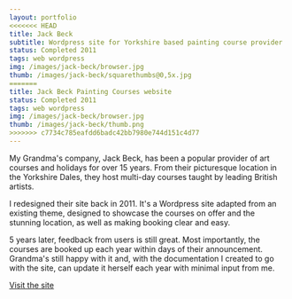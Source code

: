 ```yaml
---
layout: portfolio
<<<<<<< HEAD
title: Jack Beck
subtitle: Wordpress site for Yorkshire based painting course provider
status: Completed 2011
tags: web wordpress
img: /images/jack-beck/browser.jpg
thumb: /images/jack-beck/squarethumbs@0,5x.jpg
=======
title: Jack Beck Painting Courses website
status: Completed 2011
tags: web wordpress
img: /images/jack-beck/browser.jpg
thumb: /images/jack-beck/thumb.png
>>>>>>> c7734c785eafdd6badc42bb7980e744d151c4d77
---
```


My Grandma's company, Jack Beck, has been a popular provider of art courses and holidays for over 15 years. From their picturesque location in the Yorkshire Dales, they host multi-day courses taught by leading British artists.

I redesigned their site back in 2011. It's a Wordpress site adapted from an existing theme, designed to showcase the courses on offer and the stunning location, as well as making booking clear and easy.

5 years later, feedback from users is still great. Most importantly, the courses are booked up each year within days of their announcement. Grandma's still happy with it and, with the documentation I created to go with the site, can update it herself each year with minimal input from me.

[Visit the site](http://jackbeck.co.uk/)